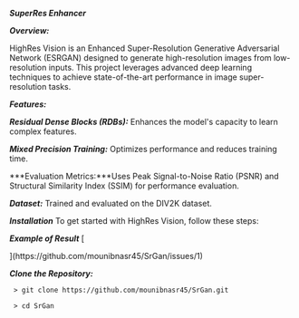 ***SuperRes Enhancer***

***Overview:***


HighRes Vision is an Enhanced Super-Resolution Generative Adversarial Network (ESRGAN) designed to generate high-resolution images from low-resolution inputs. This project leverages advanced deep learning techniques to achieve state-of-the-art performance in image super-resolution tasks.

***Features:***

***Residual Dense Blocks (RDBs):*** Enhances the model's capacity to learn complex features.

***Mixed Precision Training:*** Optimizes performance and reduces training time.

***Evaluation Metrics:***Uses Peak Signal-to-Noise Ratio (PSNR) and Structural Similarity Index (SSIM) for performance evaluation.

***Dataset:*** Trained and evaluated on the DIV2K dataset.

***Installation***
To get started with HighRes Vision, follow these steps:

***Example of Result***
[<!-- Uploading "sample_2 (1).png"... -->
<!-- Uploading "sample_1 (1).png"... -->
<!-- Uploading "sample_0 (1).png"... -->](https://github.com/mounibnasr45/SrGan/issues/1)

***Clone the Repository:***

     > git clone https://github.com/mounibnasr45/SrGan.git
     
     > cd SrGan
